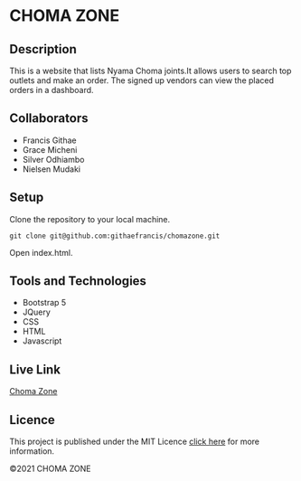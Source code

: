 # CHOMA ZONE

## Description
This is a website that lists Nyama Choma joints.It allows users to search top outlets and make an order. The signed up vendors can view the placed orders in a dashboard.

## Collaborators

- Francis Githae
- Grace Micheni
- Silver Odhiambo
- Nielsen Mudaki

## Setup 

Clone the repository to your local machine.

```git
git clone git@github.com:githaefrancis/chomazone.git
```
Open index.html.

## Tools and Technologies
- Bootstrap 5
- JQuery
- CSS
- HTML
- Javascript

## Live Link
[Choma Zone](https://githaefrancis.github.io/chomazone/)

## Licence

This project is published under the MIT Licence  [click here](README.md) for more information.

&copy;2021 CHOMA ZONE